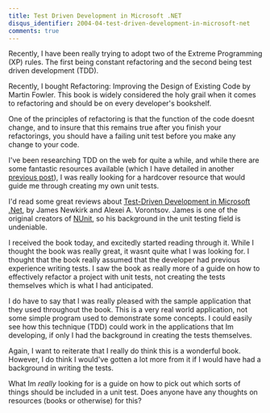 ```yaml
---
title: Test Driven Development in Microsoft .NET
disqus_identifier: 2004-04-test-driven-development-in-microsoft-net
comments: true
---
```


Recently, I have been really trying to adopt two of the Extreme Programming (XP) rules. The first being constant refactoring and the second being test driven development (TDD).

Recently, I bought Refactoring: Improving the Design of Existing Code by Martin Fowler. This book is widely considered the holy grail when it comes to refactoring and should be on every developer's bookshelf.

One of the principles of refactoring is that the function of the code doesnt change, and to insure that this remains true after you finish your refactorings, you should have a failing unit test before you make any change to your code.

I've been researching TDD on the web for quite a while, and while there are some fantastic resources available (which I have detailed in another [previous post][1]), I was really looking for a hardcover resource that would guide me through creating my own unit tests.

I'd read some great reviews about [Test-Driven Development in Microsoft .Net][2], by James Newkirk and Alexei A. Vorontsov. James is one of the original creators of [NUnit][3], so his background in the unit testing field is undeniable.

I received the book today, and excitedly started reading through it. While I thought the book was really great, it wasnt quite what I was looking for. I thought that the book really assumed that the developer had previous experience writing tests. I saw the book as really more of a guide on how to effectively refactor a project with unit tests, not creating the tests themselves which is what I had anticipated.

I do have to say that I was really pleased with the sample application that they used throughout the book. This is a very real world application, not some simple program used to demonstrate some concepts. I could easily see how this technique (TDD) could work in the applications that Im developing, if only I had the background in creating the tests themselves.

Again, I want to reiterate that I really do think this is a wonderful book. However, I do think I would've gotten a lot more from it if I would have had a background in writing the tests. 

What Im *really* looking for is a guide on how to pick out which sorts of things should be included in a unit test. Does anyone have any thoughts on resources (books or otherwise) for this?

[1]:/2004/03/16/getting-started-with-test-driven-development-tdd/
[2]:http://www.amazon.com/exec/obidos/ASIN/0735619484/mattbertherco-20
[3]:http://www.nunit.org
